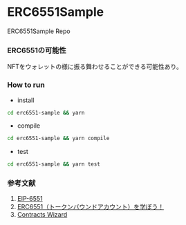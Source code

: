 # ERC6551Sample
ERC6551Sample Repo

### ERC6551の可能性

NFTをウォレットの様に振る舞わせることができる可能性あり。

### How to run 

- install

```bash
cd erc6551-sample && yarn
```

- compile

```bash
cd erc6551-sample && yarn compile
```

- test

```bash
cd erc6551-sample && yarn test
```

### 参考文献
1. [EIP-6551](https://eips.ethereum.org/EIPS/eip-6551)
2. [ERC6551（トークンバウンドアカウント）を学ぼう！](https://note.com/standenglish/n/n67666eaaf1fd)
3. [Contracts Wizard](https://docs.openzeppelin.com/contracts/4.x/wizard)